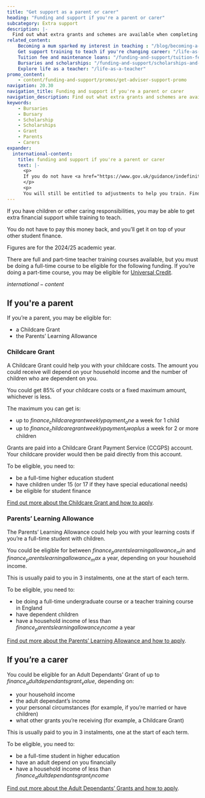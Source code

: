 ```yaml
---
title: "Get support as a parent or carer"
heading: "Funding and support if you're a parent or carer"
subcategory: Extra support
description: |-
  Find out what extra grants and schemes are available when completing your teacher training if you have children or other caring responsibilities.
related_content:
    Becoming a mum sparked my interest in teaching : "/blog/becoming-a-mum-sparked-my-interest-in-teaching"
    Get support training to teach if you're changing career: "/life-as-a-teacher/teaching-as-a-career/change-careers"
    Tuition fee and maintenance loans: "/funding-and-support/tuition-fee-and-maintenance-loans"
    Bursaries and scholarships: "/funding-and-support/scholarships-and-bursaries"
    Explore life as a teacher: "/life-as-a-teacher"
promo_content:
    - content/funding-and-support/promos/get-adviser-support-promo
navigation: 20.30
navigation_title: Funding and support if you're a parent or carer
navigation_description: Find out what extra grants and schemes are available if you have children or other caring responsibilities.
keywords:
    - Bursaries
    - Bursary
    - Scholarship
    - Scholarships
    - Grant
    - Parents
    - Carers
expander:
  international-content:
    title: funding and support if you're a parent or carer
    text: |-
      <p>
      If you do not have <a href="https://www.gov.uk/guidance/indefinite-leave-to-remain-in-the-uk">indefinite leave to remain in the UK</a>, you're unlikely to be eligible for this financial support.
      </p>
      <p>
      You will still be entitled to adjustments to help you train. Find out about the <a href="/non-uk-teachers/fees-and-funding-for-non-uk-trainees">financial support available for non-UK citizens</a>.</p>
---
```


If you have children or other caring responsibilities, you may be able to get extra financial support while training to teach.

You do not have to pay this money back, and you’ll get it on top of your other student finance.

Figures are for the 2024/25 academic year.

There are full and part-time teacher training courses available, but you must be doing a full-time course to be eligible for the following funding. If you’re doing a part-time course, you may be eligible for [Universal Credit](https://www.gov.uk/guidance/universal-credit-and-students).

$international-content$

## If you're a parent

If you’re a parent, you may be eligible for:

 * a Childcare Grant
 * the Parents’ Learning Allowance

### Childcare Grant

A Childcare Grant could help you with your childcare costs. The amount you could receive will depend on your household income and the number of children who are dependent on you.

You could get 85% of your childcare costs or a fixed maximum amount, whichever is less.

The maximum you can get is:

* up to $finance_childcaregrantweeklypayment_one$ a week for 1 child
* up to $finance_childcaregrantweeklypayment_twoplus$ a week for 2 or more children

Grants are paid into a Childcare Grant Payment Service (CCGPS) account. Your childcare provider would then be paid directly from this account.

To be eligible, you need to:

* be a full-time higher education student
* have children under 15 (or 17 if they have special educational needs)
* be eligible for student finance

[Find out more about the Childcare Grant and how to apply](https://www.gov.uk/childcare-grant).

### Parents’ Learning Allowance

The Parents’ Learning Allowance could help you with your learning costs if you’re a full-time student with children.

You could be eligible for between $finance_parentslearningallowance_min$ and $finance_parentslearningallowance_max$ a year, depending on your household income.

This is usually paid to you in 3 instalments, one at the start of each term.

To be eligible, you need to:

* be doing a full-time undergraduate course or a teacher training course in England
* have dependent children
* have a household income of less than $finance_parentslearningallowance_income$ a year

[Find out more about the Parents’ Learning Allowance and how to apply](https://www.gov.uk/parents-learning-allowance).

## If you’re a carer

You could be eligible for an Adult Dependants’ Grant of up to $finance_adultdependantsgrant_value$, depending on:

* your household income
* the adult dependant’s income
* your personal circumstances (for example, if you’re married or have children)
* what other grants you’re receiving (for example, a Childcare Grant)

This is usually paid to you in 3 instalments, one at the start of each term.

To be eligible, you need to:

* be a full-time student in higher education
* have an adult depend on you financially
* have a household income of less than $finance_adultdependantsgrant_income$

[Find out more about the Adult Dependants’ Grants and how to apply](https://www.gov.uk/adult-dependants-grant).

